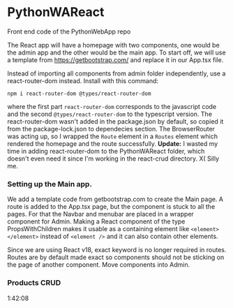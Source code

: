 # PythonWAReact
Front end code of the PythonWebApp repo


The React app will have a homepage with two components, one would be the admin app and the other would be the main app.
To start off, we will use a template from https://getbootstrap.com/ and replace it in our App.tsx file.

Instead of importing all components from admin folder independently, use a react-router-dom instead. Install with this command:
```
npm i react-router-dom @types/react-router-dom
```

where the first part `react-router-dom` corresponds to the javascript code and the second `@types/react-router-dom` to the typescript version.
The react-router-dom wasn't added in the package.json by default, so copied it from the package-lock.json to dependecies section. The BrowserRouter was acting up, so I wrapped the `Route` element in a `Routes` element which rendered the homepage and the route successfully. 
**Update:** I wasted my time in adding react-router-dom to the PythonWAReact folder, which doesn't even need it since I'm working in the react-crud directory. X( Silly me.

### Setting up the Main app.

We add a template code from getbootstrap.com to create the Main page. A route is added to the App.tsx page, but the component is stuck to all the pages. For that the Navbar and menubar are placed in a wrapper component for Admin. 
Making a React component of the type PropsWithChildren makes it usable as a containing element like `<element></element>` instead of `<element />` and it can also contain other elements. 

Since we are using React v18, exact keyword is no longer required in routes. Routes are by default made exact so components should not be sticking on the page of another component. Move components into Admin. 

### Products CRUD
1:42:08